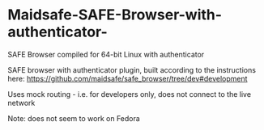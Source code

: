 # Maidsafe-SAFE-Browser-with-authenticator-
SAFE Browser compiled for 64-bit Linux with authenticator

SAFE browser with authenticator plugin, built according to the instructions here:
https://github.com/maidsafe/safe_browser/tree/dev#development

Uses mock routing - i.e. for developers only, does not connect to the live network

Note: does not seem to work on Fedora
